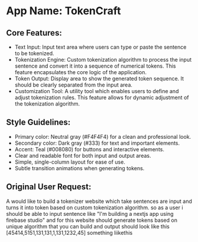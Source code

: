 # **App Name**: TokenCraft

## Core Features:

- Text Input: Input text area where users can type or paste the sentence to be tokenized.
- Tokenization Engine: Custom tokenization algorithm to process the input sentence and convert it into a sequence of numerical tokens. This feature encapsulates the core logic of the application.
- Token Output: Display area to show the generated token sequence.  It should be clearly separated from the input area.
- Customization Tool: A utility tool which enables users to define and adjust tokenization rules. This feature allows for dynamic adjustment of the tokenization algorithm.

## Style Guidelines:

- Primary color: Neutral gray (#F4F4F4) for a clean and professional look.
- Secondary color: Dark gray (#333) for text and important elements.
- Accent: Teal (#008080) for buttons and interactive elements.
- Clear and readable font for both input and output areas.
- Simple, single-column layout for ease of use.
- Subtle transition animations when generating tokens.

## Original User Request:
A would like to build a tokenizer website which take sentences are input and turns it into token based on custom tokenization algorithm. so as a user i should be able to input sentence like "I'm building a nextjs app using firebase studio" and for this website should generate tokens based on unique algorithm that you can build and output should look like this [45414,5151,131,131,1,131,1232,45] something liikethis
  
